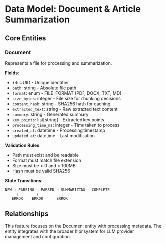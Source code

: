 # Data Model: Document & Article Summarization

## Core Entities

### Document
Represents a file for processing and summarization.

**Fields**:
- `id`: UUID - Unique identifier
- `path`: string - Absolute file path
- `format`: enum - FILE_FORMAT (PDF, DOCX, TXT, MD)
- `size_bytes`: integer - File size for chunking decisions
- `content_hash`: string - SHA256 hash for caching
- `extracted_text`: string - Raw extracted text content
- `summary`: string - Generated summary
- `key_points`: list[string] - Extracted key points
- `processing_time_ms`: integer - Time taken to process
- `created_at`: datetime - Processing timestamp
- `updated_at`: datetime - Last modification

**Validation Rules**:
- Path must exist and be readable
- Format must match file extension
- Size must be > 0 and < 100MB
- Hash must be valid SHA256

**State Transitions**:
```
NEW → PARSING → PARSED → SUMMARIZING → COMPLETE
     ↓        ↓          ↓
   ERROR    ERROR      ERROR
```

## Relationships

This feature focuses on the Document entity with processing metadata. The entity integrates with the broader hlpr system for LLM provider management and configuration.